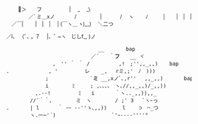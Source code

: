 
　　      🌸＞　　フ
　　　　　| 　_　 _\   
　 　　　／` ミ＿xノ 
　　 　 /　　　 　 |
　　　 /　 ヽ　　 ﾉ
　 　 │　　|　|　|
　／￣|　　 |　|　|
　| (￣ヽ＿_ヽ_)__) 
　＼二つ
  
  ／l、 
（ﾟ､ ｡ ７
⠀ |、ﾞ ~ヽ
  じしf_, )ノ
<pre>
　　　　　　　　　　　　　　　　   __  　　　bap
　　　　   　　　　 　　　　　　／´　　｀<b>フ</b>　　__ ヾ
　　　　　　　　　,　'' ｀ ｀ / 　　　　　,!　;'',,_,,) 　 bap　　　bap
.　　　　　　　 , ' 　　　　 レ 　 _,　 rミ,;'　ﾉ　)))
　　　　　　　 ; 　 　 　 　 　`<b>ミ</b> __,xノﾞ､,r''　 ,,_,,)　　　　bap
　　　 　　　　i　 　　　ﾐ　　　; ,､､､、　ヽ､//,,_,,)/_,,))
　　　 　　,.-‐! 　 　 　 ﾐ　　i　　　　｀ヽ.._,,)),,_
　　 　　//´｀｀､　　　　 ミ　ヽ　　　　 / ;' 3　 `ヽｰっ　
.　　　　| l　　 　｀ ｰｰ -‐''ゝ､,,))　　　l　　 ⊃　⌒_つ
　　　 　ヽ.ー─'´) 　 　　 　　　　　　`'ｰ---‐''''" 　　　　　　　

</pre>
